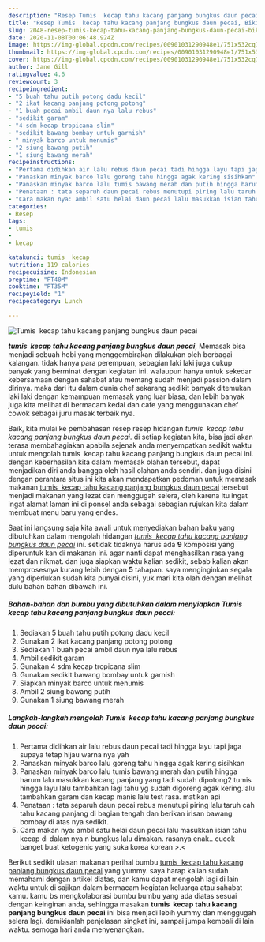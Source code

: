 ```yaml
---
description: "Resep Tumis  kecap tahu kacang panjang bungkus daun pecai, Bikin Ngiler"
title: "Resep Tumis  kecap tahu kacang panjang bungkus daun pecai, Bikin Ngiler"
slug: 2048-resep-tumis-kecap-tahu-kacang-panjang-bungkus-daun-pecai-bikin-ngiler
date: 2020-11-08T00:06:48.924Z
image: https://img-global.cpcdn.com/recipes/00901031290948e1/751x532cq70/tumis-kecap-tahu-kacang-panjang-bungkus-daun-pecai-foto-resep-utama.jpg
thumbnail: https://img-global.cpcdn.com/recipes/00901031290948e1/751x532cq70/tumis-kecap-tahu-kacang-panjang-bungkus-daun-pecai-foto-resep-utama.jpg
cover: https://img-global.cpcdn.com/recipes/00901031290948e1/751x532cq70/tumis-kecap-tahu-kacang-panjang-bungkus-daun-pecai-foto-resep-utama.jpg
author: Jane Gill
ratingvalue: 4.6
reviewcount: 3
recipeingredient:
- "5 buah tahu putih potong dadu kecil"
- "2 ikat kacang panjang potong potong"
- "1 buah pecai ambil daun nya lalu rebus"
- "sedikit garam"
- "4 sdm kecap tropicana slim"
- "sedikit bawang bombay untuk garnish"
- " minyak barco untuk menumis"
- "2 siung bawang putih"
- "1 siung bawang merah"
recipeinstructions:
- "Pertama didihkan air lalu rebus daun pecai tadi hingga layu tapi jaga supaya tetap hijau warna nya yah"
- "Panaskan minyak barco lalu goreng tahu hingga agak kering sisihkan"
- "Panaskan minyak barco lalu tumis bawang merah dan putih hingga harum lalu masukkan kacang panjang yang tadi sudah dipotong2 tumis hingga layu lalu tambahkan lagi tahu yg sudah digoreng agak kering.lalu tambahkan garam dan kecap manis lalu test rasa. matikan api"
- "Penataan : tata separuh daun pecai rebus menutupi piring lalu taruh cah tahu kacang panjang di bagian tengah dan berikan irisan bawang bombay di atas nya sedikit."
- "Cara makan nya: ambil satu helai daun pecai lalu masukkan isian tahu kecap di dalam nya n bungkus lalu dimakan. rasanya enak.. cucok banget buat ketogenic yang suka korea korean &gt;.&lt;"
categories:
- Resep
tags:
- tumis
- 
- kecap

katakunci: tumis  kecap 
nutrition: 119 calories
recipecuisine: Indonesian
preptime: "PT40M"
cooktime: "PT35M"
recipeyield: "1"
recipecategory: Lunch

---
```



![Tumis  kecap tahu kacang panjang bungkus daun pecai](https://img-global.cpcdn.com/recipes/00901031290948e1/751x532cq70/tumis-kecap-tahu-kacang-panjang-bungkus-daun-pecai-foto-resep-utama.jpg)

<b><i>tumis  kecap tahu kacang panjang bungkus daun pecai</i></b>, Memasak bisa menjadi sebuah hobi yang menggembirakan dilakukan oleh berbagai kalangan. tidak hanya para perempuan, sebagian laki laki juga cukup banyak yang berminat dengan kegiatan ini. walaupun hanya untuk sekedar kebersamaan dengan sahabat atau memang sudah menjadi passion dalam dirinya. maka dari itu dalam dunia chef sekarang sedikit banyak ditemukan laki laki dengan kemampuan memasak yang luar biasa, dan lebih banyak juga kita melihat di bermacam kedai dan cafe yang menggunakan chef cowok sebagai juru masak terbaik nya.

Baik, kita mulai ke pembahasan resep resep hidangan <i>tumis  kecap tahu kacang panjang bungkus daun pecai</i>. di setiap kegiatan kita, bisa jadi akan terasa membahagiakan apabila sejenak anda menyempatkan sedikit waktu untuk mengolah tumis  kecap tahu kacang panjang bungkus daun pecai ini. dengan keberhasilan kita dalam memasak olahan tersebut, dapat menjadikan diri anda bangga oleh hasil olahan anda sendiri. dan juga disini dengan perantara situs ini kita akan mendapatkan pedoman untuk memasak makanan <u>tumis  kecap tahu kacang panjang bungkus daun pecai</u> tersebut menjadi makanan yang lezat dan menggugah selera, oleh karena itu ingat ingat alamat laman ini di ponsel anda sebagai sebagian rujukan kita dalam membuat menu baru yang endes.




Saat ini langsung saja kita awali untuk menyediakan bahan baku yang dibutuhkan dalam mengolah hidangan <u><i>tumis  kecap tahu kacang panjang bungkus daun pecai</i></u> ini. setidak tidaknya harus ada <b>9</b> komposisi yang diperuntuk kan di makanan ini. agar nanti dapat menghasilkan rasa yang lezat dan nikmat. dan juga siapkan waktu kalian sedikit, sebab kalian akan memprosesnya kurang lebih dengan <b>5</b> tahapan. saya menginginkan segala yang diperlukan sudah kita punyai disini, yuk mari kita olah dengan melihat dulu bahan bahan dibawah ini.

<!--inarticleads1-->

##### Bahan-bahan dan bumbu yang dibutuhkan dalam menyiapkan Tumis  kecap tahu kacang panjang bungkus daun pecai:

1. Sediakan 5 buah tahu putih potong dadu kecil
1. Gunakan 2 ikat kacang panjang potong potong
1. Sediakan 1 buah pecai ambil daun nya lalu rebus
1. Ambil sedikit garam
1. Gunakan 4 sdm kecap tropicana slim
1. Gunakan sedikit bawang bombay untuk garnish
1. Siapkan  minyak barco untuk menumis
1. Ambil 2 siung bawang putih
1. Gunakan 1 siung bawang merah




<!--inarticleads2-->

##### Langkah-langkah mengolah Tumis  kecap tahu kacang panjang bungkus daun pecai:

1. Pertama didihkan air lalu rebus daun pecai tadi hingga layu tapi jaga supaya tetap hijau warna nya yah
1. Panaskan minyak barco lalu goreng tahu hingga agak kering sisihkan
1. Panaskan minyak barco lalu tumis bawang merah dan putih hingga harum lalu masukkan kacang panjang yang tadi sudah dipotong2 tumis hingga layu lalu tambahkan lagi tahu yg sudah digoreng agak kering.lalu tambahkan garam dan kecap manis lalu test rasa. matikan api
1. Penataan : tata separuh daun pecai rebus menutupi piring lalu taruh cah tahu kacang panjang di bagian tengah dan berikan irisan bawang bombay di atas nya sedikit.
1. Cara makan nya: ambil satu helai daun pecai lalu masukkan isian tahu kecap di dalam nya n bungkus lalu dimakan. rasanya enak.. cucok banget buat ketogenic yang suka korea korean &gt;.&lt;




Berikut sedikit ulasan makanan perihal bumbu <u>tumis  kecap tahu kacang panjang bungkus daun pecai</u> yang yummy. saya harap kalian sudah memahami dengan artikel diatas, dan kamu dapat mengolah lagi di lain waktu untuk di sajikan dalam bermacam kegiatan keluarga atau sahabat kamu. kamu bs mengkolaborasi bumbu bumbu yang ada diatas sesuai dengan keinginan anda, sehingga masakan <b>tumis  kecap tahu kacang panjang bungkus daun pecai</b> ini bisa menjadi lebih yummy dan menggugah selera lagi. demikianlah penjelasan singkat ini, sampai jumpa kembali di lain waktu. semoga hari anda menyenangkan.
